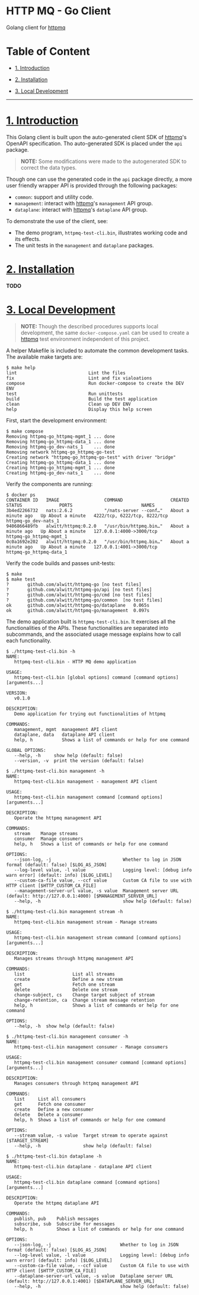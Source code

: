 # HTTP MQ - Go Client

Golang client for [httpmq](https://github.com/alwitt/httpmq)

# Table of Content

- [1. Introduction](#1-introduction)

- [2. Installation](#2-installation)

- [3. Local Development](#3-local-development)

---

# [1. Introduction](#table-of-content)

This Golang client is built upon the auto-generated client SDK of [httpmq](https://github.com/alwitt/httpmq)'s OpenAPI specification. Tho auto-generated SDK is placed under the `api` package.

> **NOTE:** Some modifications were made to the autogenerated SDK to correct the data types.

Though one can use the generated code in the `api` package directly, a more user friendly wrapper API is provided through the following packages:

* `common`: support and utility code.
* `management`: interact with [httpmq](https://github.com/alwitt/httpmq)'s `management` API group.
* `dataplane`: interact with [httpmq](https://github.com/alwitt/httpmq)'s `dataplane` API group.

To demonstrate the use of the client, see:

* The demo program, `httpmq-test-cli.bin`, illustrates working code and its effects.
* The unit tests in the `management` and `dataplane` packages.

# [2. Installation](#table-of-content)

**TODO**

# [3. Local Development](#table-of-content)

> **NOTE:** Though the described procedures supports local development, the same `docker-compose.yaml` can be used to create a [httpmq](https://github.com/alwitt/httpmq) test environment independent of this project.

A helper Makefile is included to automate the common development tasks. The available make targets are:

```shell
$ make help
lint                           Lint the files
fix                            Lint and fix vialoations
compose                        Run docker-compose to create the DEV ENV
test                           Run unittests
build                          Build the test application
clean                          Clean up DEV ENV
help                           Display this help screen
```

First, start the development environment:

```shell
$ make compose
Removing httpmq-go_httpmq-mgmt_1 ... done
Removing httpmq-go_httpmq-data_1 ... done
Removing httpmq-go_dev-nats_1    ... done
Removing network httpmq-go_httpmq-go-test
Creating network "httpmq-go_httpmq-go-test" with driver "bridge"
Creating httpmq-go_httpmq-data_1 ... done
Creating httpmq-go_httpmq-mgmt_1 ... done
Creating httpmq-go_dev-nats_1    ... done
```

Verify the components are running:

```shell
$ docker ps
CONTAINER ID   IMAGE                 COMMAND                  CREATED              STATUS              PORTS                          NAMES
3b4ed2266732   nats:2.6.2            "/nats-server --conf…"   About a minute ago   Up About a minute   4222/tcp, 6222/tcp, 8222/tcp   httpmq-go_dev-nats_1
9406866489fb   alwitt/httpmq:0.2.0   "/usr/bin/httpmq.bin…"   About a minute ago   Up About a minute   127.0.0.1:4000->3000/tcp       httpmq-go_httpmq-mgmt_1
0c0a1692e202   alwitt/httpmq:0.2.0   "/usr/bin/httpmq.bin…"   About a minute ago   Up About a minute   127.0.0.1:4001->3000/tcp       httpmq-go_httpmq-data_1
```

Verify the code builds and passes unit-tests:

```shell
$ make
$ make test
?   	github.com/alwitt/httpmq-go	[no test files]
?   	github.com/alwitt/httpmq-go/api	[no test files]
?   	github.com/alwitt/httpmq-go/cmd	[no test files]
?   	github.com/alwitt/httpmq-go/common	[no test files]
ok  	github.com/alwitt/httpmq-go/dataplane	0.065s
ok  	github.com/alwitt/httpmq-go/management	0.097s
```

The demo application built is `httpmq-test-cli.bin`. It exercises all the functionalities of the APIs. These functionalities are separated into subcommands, and the associated usage message explains how to call each functionality.

```shell
$ ./httpmq-test-cli.bin -h
NAME:
   httpmq-test-cli.bin - HTTP MQ demo application

USAGE:
   httpmq-test-cli.bin [global options] command [command options] [arguments...]

VERSION:
   v0.1.0

DESCRIPTION:
   Demo application for trying out functionalities of httpmq

COMMANDS:
   management, mgmt  management API client
   dataplane, data   dataplane API client
   help, h           Shows a list of commands or help for one command

GLOBAL OPTIONS:
   --help, -h     show help (default: false)
   --version, -v  print the version (default: false)
```

```shell
$ ./httpmq-test-cli.bin management -h
NAME:
   httpmq-test-cli.bin management - management API client

USAGE:
   httpmq-test-cli.bin management command [command options] [arguments...]

DESCRIPTION:
   Operate the httpmq management API

COMMANDS:
   stream    Manage streams
   consumer  Manage consumers
   help, h   Shows a list of commands or help for one command

OPTIONS:
   --json-log, -j                           Whether to log in JSON format (default: false) [$LOG_AS_JSON]
   --log-level value, -l value              Logging level: [debug info warn error] (default: info) [$LOG_LEVEL]
   --custom-ca-file value, --ccf value      Custom CA file to use with HTTP client [$HTTP_CUSTOM_CA_FILE]
   --management-server-url value, -s value  Management server URL (default: http://127.0.0.1:4000) [$MANAGEMENT_SERVER_URL]
   --help, -h                               show help (default: false)
```

```shell
$ ./httpmq-test-cli.bin management stream -h
NAME:
   httpmq-test-cli.bin management stream - Manage streams

USAGE:
   httpmq-test-cli.bin management stream command [command options] [arguments...]

DESCRIPTION:
   Manages streams through httpmq management API

COMMANDS:
   list                  List all streams
   create                Define a new stream
   get                   Fetch one stream
   delete                Delete one stream
   change-subject, cs    Change target subject of stream
   change-retention, ca  Change stream message retention
   help, h               Shows a list of commands or help for one command

OPTIONS:
   --help, -h  show help (default: false)
```

```shell
$ ./httpmq-test-cli.bin management consumer -h
NAME:
   httpmq-test-cli.bin management consumer - Manage consumers

USAGE:
   httpmq-test-cli.bin management consumer command [command options] [arguments...]

DESCRIPTION:
   Manages consumers through httpmq management API

COMMANDS:
   list     List all consumers
   get      Fetch one consumer
   create   Define a new consumer
   delete   Delete a consumer
   help, h  Shows a list of commands or help for one command

OPTIONS:
   --stream value, -s value  Target stream to operate against [$TARGET_STREAM]
   --help, -h                show help (default: false)
```

```shell
$ ./httpmq-test-cli.bin dataplane -h
NAME:
   httpmq-test-cli.bin dataplane - dataplane API client

USAGE:
   httpmq-test-cli.bin dataplane command [command options] [arguments...]

DESCRIPTION:
   Operate the httpmq dataplane API

COMMANDS:
   publish, pub    Publish messages
   subscribe, sub  Subscribe for messages
   help, h         Shows a list of commands or help for one command

OPTIONS:
   --json-log, -j                          Whether to log in JSON format (default: false) [$LOG_AS_JSON]
   --log-level value, -l value             Logging level: [debug info warn error] (default: info) [$LOG_LEVEL]
   --custom-ca-file value, --ccf value     Custom CA file to use with HTTP client [$HTTP_CUSTOM_CA_FILE]
   --dataplane-server-url value, -s value  Dataplane server URL (default: http://127.0.0.1:4001) [$DATAPLANE_SERVER_URL]
   --help, -h                              show help (default: false)
```
